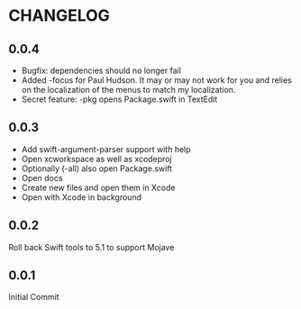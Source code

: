 # CHANGELOG

## 0.0.4
* Bugfix: dependencies should no longer fail
* Added -focus for Paul Hudson. It may or may not work for you and relies on the localization of the menus to match my localization.
* Secret feature: -pkg opens Package.swift in TextEdit

## 0.0.3

* Add swift-argument-parser support with help
* Open xcworkspace as well as xcodeproj
* Optionally (-all) also open Package.swift
* Open docs
* Create new files and open them in Xcode
* Open with Xcode in background

## 0.0.2

Roll back Swift tools to 5.1 to support Mojave

## 0.0.1

Initial Commit

